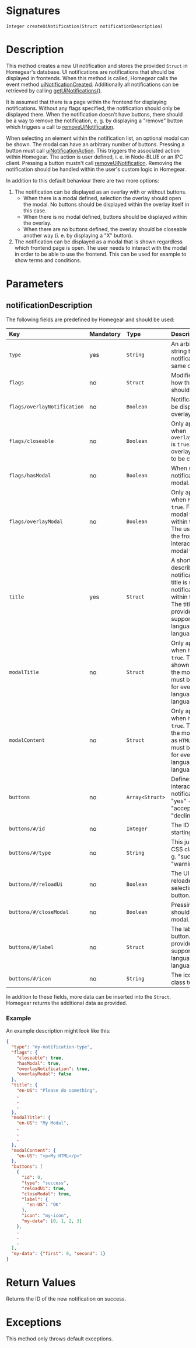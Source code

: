 <!---
{
    "category": "UI",
    "name": "createUiNotification",
    "shortDescription": "Creates a new UI notification"
}
--->

# Signatures

```
Integer createUiNotification(Struct notificationDescription)
```

# Description

This method creates a new UI notification and stores the provided `Struct` in Homegear's database. UI notifications are notifications that should be displayed in frontends. When this method is called, Homegear calls the event method [uiNotificationCreated](#uiNotificationCreated). Additionally all notifications can be retrieved by calling [getUiNotifications()](#getUiNotifications).

It is assumed that there is a page within the frontend for displaying notifications. Without any flags specified, the notification should only be displayed there. When the notification doesn't have buttons, there should be a way to remove the notification, e. g. by displaying a "remove" button which triggers a call to [removeUiNotification](#removeUiNotification).

When selecting an element within the notification list, an optional modal can be shown. The modal can have an arbitrary number of buttons. Pressing a button must call [uiNotificationAction](#uiNotificationAction). This triggers the associated action within Homegear. The action is user defined, i. e. in Node-BLUE or an IPC client. Pressing a button mustn't call [removeUiNotification](#removeUiNotification). Removing the notification should be handled within the user's custom logic in Homegear.

In addition to this default behaviour there are two more options:

1. The notification can be displayed as an overlay with or without buttons.
    * When there is a modal defined, selection the overlay should open the modal. No buttons should be displayed within the overlay itself in this case.
    * When there is no modal defined, buttons should be displayed within the overlay.
    * When there are no buttons defined, the overlay should be closeable another way (i. e. by displaying a "X" button).
2. The notification can be displayed as a modal that is shown regardless which frontend page is open. The user needs to interact with the modal in order to be able to use the frontend. This can be used for example to show terms and conditions.

# Parameters

## notificationDescription

The following fields are predefined by Homegear and should be used:

| Key | Mandatory | Type | Description |
|:---|:---|:---|:---|
| `type` | yes | `String` | An arbitrary type string to identify notifications of the same category. |
| `flags` | no | `Struct` | Modifiers defining how the notification should be displayed. |
| `flags/overlayNotification` | no | `Boolean` | Notification should be displayed as an overlay. |
| `flags/closeable` | no | `Boolean` | Only applicable when `overlayNotification` is `true`. Forces the overlay notification to be closable. |
| `flags/hasModal` | no | `Boolean` | When set, the notification has a modal. |
| `flags/overlayModal` | no | `Boolean` | Only applicable when `hasModal` is `true`. Forces the modal to be shown within the frontend. The user can't use the frontend without interacting with the modal first. |
| `title` | yes | `Struct` | A short text describing the notification. This title is shown in the notification list and within the overlay. The title must be provided for every supported language. Fallback language is `en-US`. |
| `modalTitle` | no | `Struct` | Only applicable when `hasModal` is `true`. This title is shown at the top of the modal. The title must be provided for every supported language. Fallback language is `en-US`. |
| `modalContent` | no | `Struct` | Only applicable when `hasModal` is `true`. This defines the modal content as `HTML`. The content must be provided for every supported language. Fallback language is `en-US`. |
| `buttons` | no | `Array<Struct>` | Defines buttons to interact with the notification. I. e. "yes" - "no" or "accept" - "decline". |
| `buttons/#/id` | no | `Integer` | The ID of the button starting with `0`. |
| `buttons/#/type` | no | `String` | This just defines a CSS class to use. E. g. "success", "warning", "error". |
| `buttons/#/reloadUi` | no | `Boolean` | The UI should be reloaded after selecting this button. |
| `buttons/#/closeModal` | no | `Boolean` | Pressing this button should close the modal. |
| `buttons/#/label` | no | `Struct` | The label of the button. It must be provided for every supported language. Fallback language is `en-US`. |
| `buttons/#/icon` | no | `String` | The icon or icon class to use. |

In addition to these fields, more data can be inserted into the `Struct`. Homegear returns the additional data as provided.

### Example

An example description might look like this:

```json
{
  "type": "my-notification-type",
  "flags": {
    "closeable": true,
    "hasModal": true,
    "overlayNotification": true,
    "overlayModal": false
  },
  "title": {
    "en-US": "Please do something",
    .
    .
    .
  },
  "modalTitle": {
    "en-US": "My Modal",
    .
    .
    .
  },
  "modalContent": {
    "en-US": "<p>My HTML</p>"
  },
  "buttons": [
    {
      "id": 0,
      "type": "success",
      "reloadUi": true,
      "closeModal": true,
      "label": {
        "en-US": "OK"
      },
      "icon": "my-icon",
      "my-data": [0, 1, 2, 3]
    },
    .
    .
    .
  ],
  "my-data": {"first": 0, "second": 1}
}
```

# Return Values

Returns the ID of the new notification on success.

# Exceptions

This method only throws default exceptions.